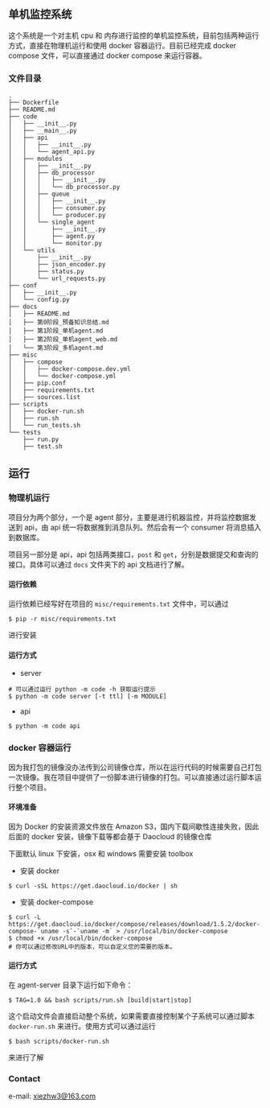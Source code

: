 ## 单机监控系统
这个系统是一个对主机 cpu 和 内存进行监控的单机监控系统，目前包括两种运行方式，直接在物理机运行和使用 docker 容器运行。目前已经完成 docker compose 文件，可以直接通过 docker compose 来运行容器。

### 文件目录

    .
    ├── Dockerfile
    ├── README.md
    ├── code
    │   ├── __init__.py
    │   ├── __main__.py
    │   ├── api
    │   │   ├── __init__.py
    │   │   └── agent_api.py
    │   ├── modules
    │   │   ├── __init__.py
    │   │   ├── db_processor
    │   │   │   ├── __init__.py
    │   │   │   └── db_processor.py
    │   │   ├── queue
    │   │   │   ├── __init__.py
    │   │   │   ├── consumer.py
    │   │   │   └── producer.py
    │   │   └── single_agent
    │   │       ├── __init__.py
    │   │       ├── agent.py
    │   │       └── monitor.py
    │   └── utils
    │       ├── __init__.py
    │       ├── json_encoder.py
    │       ├── status.py
    │       └── url_requests.py
    ├── conf
    │   ├── __init__.py
    │   └── config.py
    ├── docs
    │   ├── README.md
    │   ├── 第0阶段_预备知识总结.md
    │   ├── 第1阶段_单机agent.md
    │   ├── 第2阶段_单机agent_web.md
    │   └── 第3阶段_多机agent.md
    ├── misc
    │   ├── compose
    │   │   ├── docker-compose.dev.yml
    │   │   └── docker-compose.yml
    │   ├── pip.conf
    │   ├── requirements.txt
    │   ├── sources.list
    ├── scripts
    │   ├── docker-run.sh
    │   ├── run.sh
    │   └── run_tests.sh
    └── tests
        ├── run.py
        ├── test.sh

## 运行
### 物理机运行
项目分为两个部分，一个是 agent 部分，主要是进行机器监控，并将监控数据发送到 api，由 api 统一将数据推到消息队列。然后会有一个 consumer 将消息插入到数据库。

项目另一部分是 api，api 包括两类接口，`post` 和 `get`，分别是数据提交和查询的接口。具体可以通过 `docs` 文件夹下的 api 文档进行了解。

#### 运行依赖
运行依赖已经写好在项目的  `misc/requirements.txt` 文件中，可以通过
```
$ pip -r misc/requirements.txt
```
进行安装

#### 运行方式

* server
```
# 可以通过运行 python -m code -h 获取运行提示
$ python -m code server [-t ttl] [-m MODULE]
```

* api
```
$ python -m code api
```

### docker 容器运行
因为我打包的镜像没办法传到公司镜像仓库，所以在运行代码的时候需要自己打包一次镜像。我在项目中提供了一份脚本进行镜像的打包。可以直接通过运行脚本运行整个项目。

#### 环境准备
因为 Docker 的安装资源文件放在 Amazon S3，国内下载间歇性连接失败，因此后面的 docker 安装，镜像下载等都会基于 Daocloud 的镜像仓库

下面默认 linux 下安装，osx 和 windows 需要安装 toolbox

* 安装 docker
```
$ curl -sSL https://get.daocloud.io/docker | sh
``` 
* 安装 docker-compose
```
$ curl -L https://get.daocloud.io/docker/compose/releases/download/1.5.2/docker-compose-`uname -s`-`uname -m` > /usr/local/bin/docker-compose
$ chmod +x /usr/local/bin/docker-compose
# 你可以通过修改URL中的版本，可以自定义您的需要的版本。
```

#### 运行方式
在 agent-server 目录下运行如下命令：
```
$ TAG=1.0 && bash scripts/run.sh [build|start|stop]
```
这个启动文件会直接启动整个系统，如果需要直接控制某个子系统可以通过脚本 `docker-run.sh` 来进行。使用方式可以通过运行
```
$ bash scripts/docker-run.sh
```
来进行了解

### Contact

e-mail: xiezhw3@163.com
